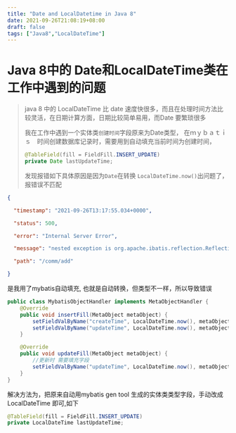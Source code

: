 ```yaml
---
title: "Date and LocalDatetime in Java 8"
date: 2021-09-26T21:08:19+08:00
draft: false
tags: ["Java8","LocalDateTime"]
---
```


# Java 8中的 Date和LocalDateTime类在工作中遇到的问题

> java 8 中的 LocalDateTime  比 date 速度快很多，而且在处理时间方法比较灵活，在日期计算方面，日期比较简单易用，而Date 要繁琐很多
>
> 我在工作中遇到一个实体类`创建时间`字段原来为Date类型， 在ｍｙｂａｔｉｓ　时间创建数据库记录时，需要用到自动填充当前时间为创建时间，
>
> ```java
> @TableField(fill = FieldFill.INSERT_UPDATE)
> private Date lastUpdateTime;
> ```
>
> 发现报错如下具体原因是因为`Date`在转换 `LocalDateTime.now()`出问题了，报错误不匹配

```json
{

  "timestamp": "2021-09-26T13:17:55.034+0000",

  "status": 500,

  "error": "Internal Server Error",

  "message": "nested exception is org.apache.ibatis.reflection.ReflectionException: Could not set property 'createTime' of 'class com.coocaa.device.control.api.model.Command' with value '2021-09-26T21:17:54.966' Cause: java.lang.IllegalArgumentException: argument type mismatch",

  "path": "/comm/add"

}
```

是我用了mybatis自动填充, 也就是自动转换，但类型不一样，所以导致错误

```java
public class MybatisObjectHandler implements MetaObjectHandler {
    @Override
    public void insertFill(MetaObject metaObject) {
        setFieldValByName("createTime", LocalDateTime.now(), metaObject);
        setFieldValByName("updateTime", LocalDateTime.now(), metaObject);
    }

    @Override
    public void updateFill(MetaObject metaObject) {
        //更新时 需要填充字段
        setFieldValByName("updateTime", LocalDateTime.now(), metaObject);
    }
}
```

解决方法为，把原来自动用mybatis gen tool 生成的实体类类型字段，手动改成LocalDateTime 即可,如下

```java
@TableField(fill = FieldFill.INSERT_UPDATE)
private LocalDateTime lastUpdateTime;
```

